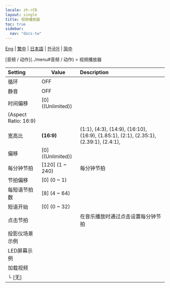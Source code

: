 ```yaml
---
locale: zh-rCN
layout: single
title: 视频播放器
toc: true
sidebar:
  nav: "docs-tw"
---
```

[Eng](/dancexr/menu/2025.4/motion/video_player) | [繁中](/tw/dancexr/menu/2025.4/motion/video_player) | [日本語](/jp/dancexr/menu/2025.4/motion/video_player) | [한국어](/kr/dancexr/menu/2025.4/motion/video_player) | [简中](/zh/dancexr/menu/2025.4/motion/video_player)

[音频 / 动作](../menu#音频 / 动作) > 视频播放器



| Setting | Value | Description |
| :--- | --- | :--- |
| 循环 | OFF | 
| 静音 | OFF | 
| 时间偏移 | [0] ((Unlimited)) | 
| (Aspect Ratio: 16:9) || 
| 宽高比 | **(16:9)** | (1:1), (4:3), (14:9), (16:10), (16:9), (1.85:1), (2:1), (2.35:1), (2.39:1), (2.4:1),  |
| 偏移 | [0] ((Unlimited)) | 
| 每分钟节拍 | [120] (1 ~ 240) | 每分钟节拍
| 节拍偏移 | [0] (0 ~ 1) | 
| 每短语节拍数 | [8] (4 ~ 64) | 
| 短语开始 | [0] (0 ~ 32) | 
| 点击节拍 || 在音乐播放时通过点击设置每分钟节拍
| 投影仪场景示例 || 
| LED屏幕示例 || 
| 加载视频 || 
| └ [无] || 
